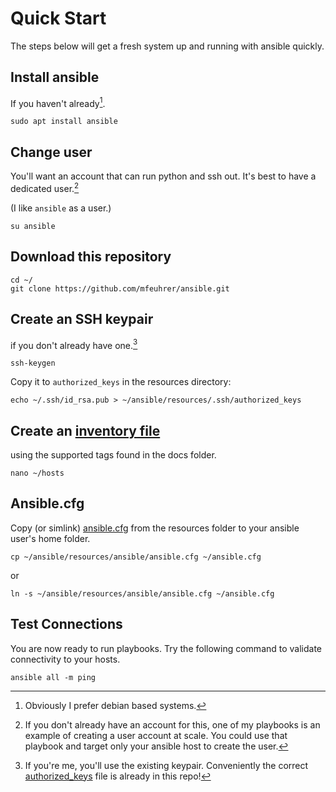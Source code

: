 # Quick Start

The steps below will get a fresh system up and running with ansible quickly.

## Install ansible 

If you haven't already[^1].

	sudo apt install ansible

## Change user

You'll want an account that can run python and ssh out. It's best to have a dedicated user.[^2]

(I like `ansible` as a user.)

	su ansible

## Download this repository

	cd ~/
	git clone https://github.com/mfeuhrer/ansible.git

## Create an SSH keypair 
if you don't already have one.[^3]

	ssh-keygen

 Copy it to `authorized_keys` in the resources directory:

	echo ~/.ssh/id_rsa.pub > ~/ansible/resources/.ssh/authorized_keys

## Create an [inventory file](reference/inventory.md)
using the supported tags found in the docs folder.

	nano ~/hosts

## Ansible.cfg
Copy (or simlink) [ansible.cfg](reference/ansible.cfg.md) from the resources folder to your ansible user's home folder.

	cp ~/ansible/resources/ansible/ansible.cfg ~/ansible.cfg

or

	ln -s ~/ansible/resources/ansible/ansible.cfg ~/ansible.cfg

## Test Connections

You are now ready to run playbooks. Try the following command to validate connectivity to your hosts.

	ansible all -m ping


[^1]: Obviously I prefer debian based systems. 

[^2]: If you don't already have an account for this, one of my playbooks is an example of creating a user account at scale. You could use that playbook and target only your ansible host to create the user.

[^3]: If you're me, you'll use the existing keypair. Conveniently the correct [authorized_keys](https://github.com/mfeuhrer/ansible/blob/main/resources/.ssh/authorized_keys) file is already in this repo!